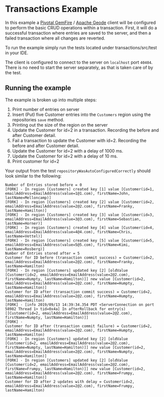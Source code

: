 # Transactions Example

In this example a [Pivotal GemFire](https://pivotal.io/pivotal-gemfire) / [Apache Geode](http://geode.apache.org/) client will be configured to perform the basic CRUD operations within a transaction. First, it will do a successful transaction where entries are saved to the server, and then a failed transaction where all changes are reverted.

To run the example simply run the tests located under transactions/src/test in your IDE.

The client is configured to connect to the server on `localhost` port `40404`. There is no need to start the server separately, as that is taken care of by the test.

## Running the example

The example is broken up into multiple steps:
1. Print number of entries on server
3. Insert (Put) five Customer entries into the `Customers` region using the repositories `save` method.
3. Printing out the size of the region on the server
4. Update the Customer for id=2 in a transaction. Recording the before and after Customer detail.
5. Fail a transaction to update the Customer with id=2. Recording the before and after Customer detail.
6. Update the Customer for id=2 with a delay of 1000 ms.
7. Update the Customer for id=2 with a delay of 10 ms.
8. Print customer for id=2

Your output from the test `repositoryWasAutoConfiguredCorrectly` should look similar to the following:

    Number of Entries stored before = 0
    [FORK] - In region [Customers] created key [1] value [Customer(id=1, emailAddress=EmailAddress(value=1@1.com), firstName=John, lastName=Melloncamp)]
    [FORK] - In region [Customers] created key [2] value [Customer(id=2, emailAddress=EmailAddress(value=2@2.com), firstName=Franky, lastName=Hamilton)]
    [FORK] - In region [Customers] created key [3] value [Customer(id=3, emailAddress=EmailAddress(value=3@3.com), firstName=Sebastian, lastName=Horner)]
    [FORK] - In region [Customers] created key [4] value [Customer(id=4, emailAddress=EmailAddress(value=4@4.com), firstName=Chris, lastName=Vettel)]
    [FORK] - In region [Customers] created key [5] value [Customer(id=5, emailAddress=EmailAddress(value=5@5.com), firstName=Kimi, lastName=Rosberg)]
    Number of Entries stored after = 5
    Customer for ID before (transaction commit success) = Customer(id=2, emailAddress=EmailAddress(value=2@2.com), firstName=Franky, lastName=Hamilton)
    [FORK] - In region [Customers] updated key [2] [oldValue [Customer(id=2, emailAddress=EmailAddress(value=2@2.com), firstName=Humpty, lastName=Hamilton)]] new value [Customer(id=2, emailAddress=EmailAddress(value=2@2.com), firstName=Humpty, lastName=Hamilton)]
    Customer for ID after (transaction commit success) = Customer(id=2, emailAddress=EmailAddress(value=2@2.com), firstName=Humpty, lastName=Hamilton)
    [FORK] - [info 2019/09/13 14:39:34.354 PDT <ServerConnection on port 58982 Thread 1> tid=0x4a] In afterRollback for entry(s) [[Customer(id=2, emailAddress=EmailAddress(value=2@2.com), firstName=Numpty, lastName=Hamilton)]]
    [FORK] - 
    Customer for ID after (transaction commit failure) = Customer(id=2, emailAddress=EmailAddress(value=2@2.com), firstName=Humpty, lastName=Hamilton)
    [FORK] - In region [Customers] updated key [2] [oldValue [Customer(id=2, emailAddress=EmailAddress(value=2@2.com), firstName=Numpty, lastName=Hamilton)]] new value [Customer(id=2, emailAddress=EmailAddress(value=2@2.com), firstName=Numpty, lastName=Hamilton)]
    [FORK] - In region [Customers] updated key [2] [oldValue [Customer(id=2, emailAddress=EmailAddress(value=2@2.com), firstName=Frumpy, lastName=Hamilton)]] new value [Customer(id=2, emailAddress=EmailAddress(value=2@2.com), firstName=Frumpy, lastName=Hamilton)]
    Customer for ID after 2 updates with delay = Customer(id=2, emailAddress=EmailAddress(value=2@2.com), firstName=Frumpy, lastName=Hamilton)